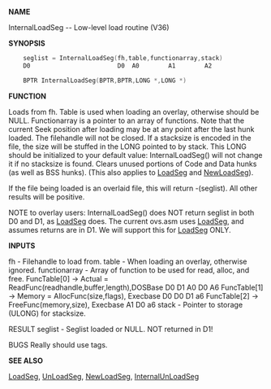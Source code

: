 
**NAME**

InternalLoadSeg -- Low-level load routine (V36)

**SYNOPSIS**

```c
    seglist = InternalLoadSeg(fh,table,functionarray,stack)
    D0                        D0  A0        A1        A2

    BPTR InternalLoadSeg(BPTR,BPTR,LONG *,LONG *)

```
**FUNCTION**

Loads from fh.  Table is used when loading an overlay, otherwise
should be NULL.  Functionarray is a pointer to an array of functions.
Note that the current Seek position after loading may be at any point
after the last hunk loaded.  The filehandle will not be closed.  If a
stacksize is encoded in the file, the size will be stuffed in the
LONG pointed to by stack.  This LONG should be initialized to your
default value: InternalLoadSeg() will not change it if no stacksize
is found. Clears unused portions of Code and Data hunks (as well as
BSS hunks).  (This also applies to [LoadSeg](LoadSeg.md) and [NewLoadSeg](NewLoadSeg.md)).

If the file being loaded is an overlaid file, this will return
-(seglist).  All other results will be positive.

NOTE to overlay users: InternalLoadSeg() does NOT return seglist in
both D0 and D1, as [LoadSeg](LoadSeg.md) does.  The current ovs.asm uses [LoadSeg](LoadSeg.md),
and assumes returns are in D1.  We will support this for [LoadSeg](LoadSeg.md)
ONLY.

**INPUTS**

fh            - Filehandle to load from.
table         - When loading an overlay, otherwise ignored.
functionarray - Array of function to be used for read, alloc, and free.
FuncTable[0] -&#062;  Actual = ReadFunc(readhandle,buffer,length),DOSBase
D0                D1         A0     D0      A6
FuncTable[1] -&#062;  Memory = AllocFunc(size,flags), Execbase
D0                 D0   D1      a6
FuncTable[2] -&#062;  FreeFunc(memory,size), Execbase
A1     D0     a6
stack         - Pointer to storage (ULONG) for stacksize.

RESULT
seglist       - Seglist loaded or NULL.  NOT returned in D1!

BUGS
Really should use tags.

**SEE ALSO**

[LoadSeg](LoadSeg.md), [UnLoadSeg](UnLoadSeg.md), [NewLoadSeg](NewLoadSeg.md), [InternalUnLoadSeg](InternalUnLoadSeg.md)
